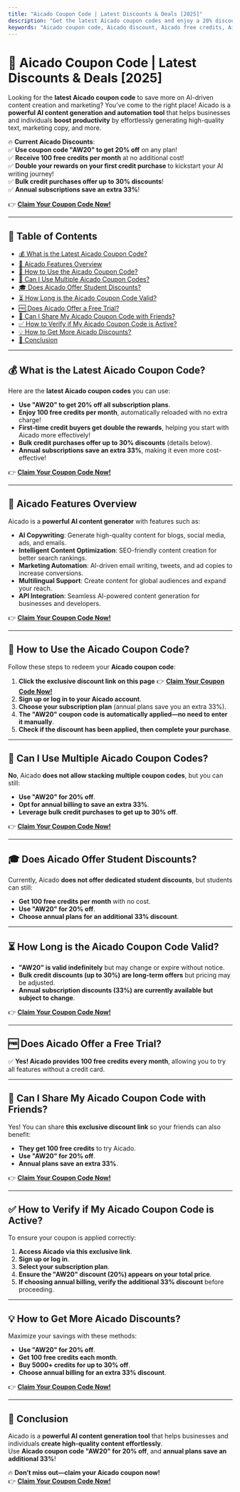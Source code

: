 ```yaml
---
title: "Aicado Coupon Code | Latest Discounts & Deals [2025]"
description: "Get the latest Aicado coupon codes and enjoy a 20% discount, free credits, and up to 30% bulk purchase savings. Sign up now and the discount will be automatically applied!"
keywords: "Aicado coupon code, Aicado discount, Aicado free credits, Aicado subscription, Aicado deals"
---
```


# 🎯 Aicado Coupon Code | Latest Discounts & Deals [2025]

Looking for the **latest Aicado coupon code** to save more on AI-driven content creation and marketing? You’ve come to the right place! Aicado is a **powerful AI content generation and automation tool** that helps businesses and individuals **boost productivity** by effortlessly generating high-quality text, marketing copy, and more.

🔥 **Current Aicado Discounts**:  
✅ **Use coupon code "AW20" to get 20% off** on any plan!  
✅ **Receive 100 free credits per month** at no additional cost!  
✅ **Double your rewards on your first credit purchase** to kickstart your AI writing journey!  
✅ **Bulk credit purchases offer up to 30% discounts**!  
✅ **Annual subscriptions save an extra 33%**!  

👉 **[Claim Your Coupon Code Now!](https://bit.ly/4lb9hTS)**  

---

## 📌 Table of Contents
- [💰 What is the Latest Aicado Coupon Code?](#-what-is-the-latest-aicado-coupon-code)
- [🚀 Aicado Features Overview](#-aicado-features-overview)
- [🛒 How to Use the Aicado Coupon Code?](#-how-to-use-the-aicado-coupon-code)
- [🔢 Can I Use Multiple Aicado Coupon Codes?](#-can-i-use-multiple-aicado-coupon-codes)
- [🎓 Does Aicado Offer Student Discounts?](#-does-aicado-offer-student-discounts)
- [⏳ How Long is the Aicado Coupon Code Valid?](#-how-long-is-the-aicado-coupon-code-valid)
- [🆓 Does Aicado Offer a Free Trial?](#-does-aicado-offer-a-free-trial)
- [👥 Can I Share My Aicado Coupon Code with Friends?](#-can-i-share-my-aicado-coupon-code-with-friends)
- [✅ How to Verify if My Aicado Coupon Code is Active?](#-how-to-verify-if-my-aicado-coupon-code-is-active)
- [💡 How to Get More Aicado Discounts?](#-how-to-get-more-aicado-discounts)
- [🏁 Conclusion](#-conclusion)

---

## 💰 What is the Latest Aicado Coupon Code?

Here are the **latest Aicado coupon codes** you can use:
- **Use "AW20" to get 20% off all subscription plans**.  
- **Enjoy 100 free credits per month**, automatically reloaded with no extra charge!  
- **First-time credit buyers get double the rewards**, helping you start with Aicado more effectively!  
- **Bulk credit purchases offer up to 30% discounts** (details below).  
- **Annual subscriptions save an extra 33%**, making it even more cost-effective!  

👉 **[Claim Your Coupon Code Now!](https://bit.ly/4lb9hTS)**  

---

## 🚀 Aicado Features Overview

Aicado is a **powerful AI content generator** with features such as:

- **AI Copywriting**: Generate high-quality content for blogs, social media, ads, and emails.  
- **Intelligent Content Optimization**: SEO-friendly content creation for better search rankings.  
- **Marketing Automation**: AI-driven email writing, tweets, and ad copies to increase conversions.  
- **Multilingual Support**: Create content for global audiences and expand your reach.  
- **API Integration**: Seamless AI-powered content generation for businesses and developers.  

👉 **[Claim Your Coupon Code Now!](https://bit.ly/4lb9hTS)**  

---

## 🛒 How to Use the Aicado Coupon Code?

Follow these steps to redeem your **Aicado coupon code**:

1. **Click the exclusive discount link on this page** 👉 **[Claim Your Coupon Code Now!](https://bit.ly/4lb9hTS)**  
2. **Sign up or log in to your Aicado account**.  
3. **Choose your subscription plan** (annual plans save you an extra 33%).  
4. **The "AW20" coupon code is automatically applied—no need to enter it manually**.  
5. **Check if the discount has been applied, then complete your purchase**.  

---

## 🔢 Can I Use Multiple Aicado Coupon Codes?

**No**, Aicado **does not allow stacking multiple coupon codes**, but you can still:
- **Use "AW20" for 20% off**.  
- **Opt for annual billing to save an extra 33%**.  
- **Leverage bulk credit purchases to get up to 30% off**.  

👉 **[Claim Your Coupon Code Now!](https://bit.ly/4lb9hTS)**  

---

## 🎓 Does Aicado Offer Student Discounts?

Currently, Aicado **does not offer dedicated student discounts**, but students can still:
- **Get 100 free credits per month** with no cost.  
- **Use "AW20" for 20% off**.  
- **Choose annual plans for an additional 33% discount**.  

---

## ⏳ How Long is the Aicado Coupon Code Valid?

- **"AW20" is valid indefinitely** but may change or expire without notice.  
- **Bulk credit discounts (up to 30%) are long-term offers** but pricing may be adjusted.  
- **Annual subscription discounts (33%) are currently available but subject to change**.  

👉 **[Claim Your Coupon Code Now!](https://bit.ly/4lb9hTS)**  

---

## 🆓 Does Aicado Offer a Free Trial?

✅ **Yes! Aicado provides 100 free credits every month**, allowing you to try all features without a credit card.  

---

## 👥 Can I Share My Aicado Coupon Code with Friends?

Yes! You can share **this exclusive discount link** so your friends can also benefit:
- **They get 100 free credits** to try Aicado.  
- **Use "AW20" for 20% off**.  
- **Annual plans save an extra 33%**.  

👉 **[Claim Your Coupon Code Now!](https://bit.ly/4lb9hTS)**  

---

## ✅ How to Verify if My Aicado Coupon Code is Active?

To ensure your coupon is applied correctly:
1. **Access Aicado via this exclusive link**.  
2. **Sign up or log in**.  
3. **Select your subscription plan**.  
4. **Ensure the "AW20" discount (20%) appears on your total price**.  
5. **If choosing annual billing, verify the additional 33% discount** before proceeding.  

---

## 💡 How to Get More Aicado Discounts?

Maximize your savings with these methods:
- **Use "AW20" for 20% off**.  
- **Get 100 free credits each month**.  
- **Buy 5000+ credits for up to 30% off**.  
- **Choose annual billing for an extra 33% discount**.  

👉 **[Claim Your Coupon Code Now!](https://bit.ly/4lb9hTS)**  

---

## 🏁 Conclusion

Aicado is a **powerful AI content generation tool** that helps businesses and individuals **create high-quality content effortlessly**.  
Use **Aicado coupon code "AW20" for 20% off**, and **annual plans save an additional 33%**!  

🔥 **Don’t miss out—claim your Aicado coupon now!**  
👉 **[Claim Your Coupon Code Now!](https://bit.ly/4lb9hTS)**  
